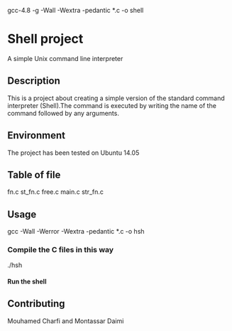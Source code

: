 gcc-4.8 -g -Wall -Wextra -pedantic *.c -o shell
# Shell project
A simple Unix command line interpreter
## Description
This is a project about creating a simple version of the standard command interpreter (Shell).The command is executed by writing the name of the command followed by any arguments.
## Environment
The project has been tested on Ubuntu 14.05
## Table of file
fn.c
st_fn.c
free.c
main.c
str_fn.c
## Usage
gcc -Wall -Werror -Wextra -pedantic *.c -o hsh
### Compile the C files in this way
./hsh

#### Run the shell

## Contributing
Mouhamed Charfi and Montassar Daimi

